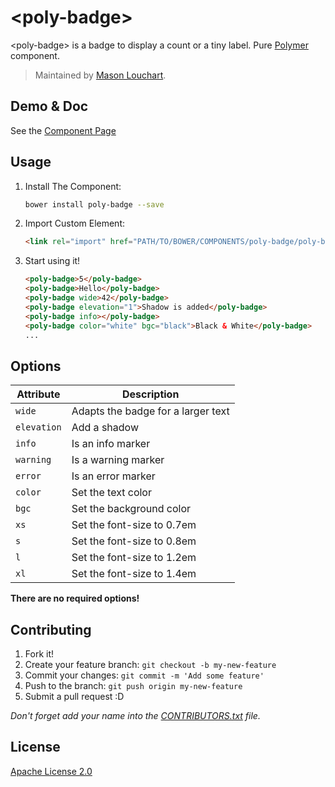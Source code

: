 &lt;poly-badge&gt;
====================

&lt;poly-badge&gt; is a badge to display a count or a tiny label. Pure
[Polymer][polymer_page] component.

> Maintained by [Mason Louchart][profile_page].

## Demo & Doc

See the [Component Page][component_page]

## Usage

1. Install The Component:

	```sh
	bower install poly-badge --save
	```

2. Import Custom Element:

	```html
	<link rel="import" href="PATH/TO/BOWER/COMPONENTS/poly-badge/poly-badge.html">
	```

3. Start using it!

	```html
	<poly-badge>5</poly-badge>
	<poly-badge>Hello</poly-badge>
	<poly-badge wide>42</poly-badge>
	<poly-badge elevation="1">Shadow is added</poly-badge>
	<poly-badge info></poly-badge>
	<poly-badge color="white" bgc="black">Black & White</poly-badge>
	...
	```

## Options

Attribute    | Description
-------------|------------
`wide`       | Adapts the badge for a larger text
`elevation`  | Add a shadow
`info`       | Is an info marker
`warning`    | Is a warning marker
`error`      | Is an error marker
`color`      | Set the text color
`bgc`        | Set the background color
`xs`         | Set the font-size to 0.7em
`s`          | Set the font-size to 0.8em
`l`          | Set the font-size to 1.2em
`xl`         | Set the font-size to 1.4em

**There are no required options!**

## Contributing

1. Fork it!
2. Create your feature branch: `git checkout -b my-new-feature`
3. Commit your changes: `git commit -m 'Add some feature'`
4. Push to the branch: `git push origin my-new-feature`
5. Submit a pull request :D

_Don't forget add your name into the [CONTRIBUTORS.txt][contributors] file._

## License

[Apache License 2.0][license]

<!-- links -->
[polymer_page]: https://www.polymer-project.org/1.0/
[profile_page]: https://github.com/LM450N
[component_page]: http://louchart-mason.fr/poly-badge
[contributors]: https://github.com/LM450N/poly-badge/blob/master/CONTRIBUTORS.txt
[license]: http://opensource.org/licenses/Apache-2.0
